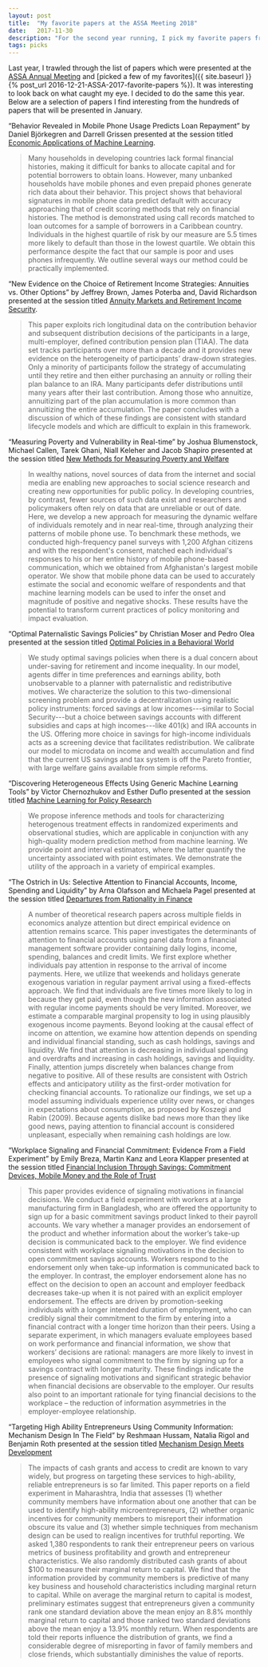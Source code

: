 ```yaml
---
layout: post
title:  "My favorite papers at the ASSA Meeting 2018"
date:   2017-11-30
description: "For the second year running, I pick my favorite papers from the ASSA meeting."
tags: picks
---
```

Last year, I trawled through the list of papers which were presented at the [ASSA Annual Meeting](https://www.aeaweb.org/conference/about) and [picked a few of my favorites]({{ site.baseurl }}{% post_url 2016-12-21-ASSA-2017-favorite-papers %}). It was interesting to look back on what caught my eye. I decided to do the same this year. Below are a selection of papers I find interesting from the hundreds of papers that will be presented in January.

“Behavior Revealed in Mobile Phone Usage Predicts Loan Repayment” by Daniel Björkegren and Darrell Grissen presented at the session titled [Economic Applications of Machine Learning](https://www.aeaweb.org/conference/2018/preliminary/1577).

> Many households in developing countries lack formal financial histories, making it difficult for banks to allocate capital and for potential borrowers to obtain loans. However, many unbanked households have mobile phones and even prepaid phones generate rich data about their behavior. This project shows that behavioral signatures in mobile phone data predict default with accuracy approaching that of credit scoring methods that rely on financial histories. The method is demonstrated using call records matched to loan outcomes for a sample of borrowers in a Caribbean country. Individuals in the highest quartile of risk by our measure are 5.5 times more likely to default than those in the lowest quartile. We obtain this performance despite the fact that our sample is poor and uses phones infrequently. We outline several ways our method could be practically implemented.


“New Evidence on the Choice of Retirement Income Strategies: Annuities vs. Other Options” by Jeffrey Brown, James Poterba and, David Richardson presented at the session titled [Annuity Markets and Retirement Income Security](https://www.aeaweb.org/conference/2018/preliminary/1361).

> This paper exploits rich longitudinal data on the contribution behavior and subsequent distribution decisions of the participants in a large, multi-employer, defined contribution pension plan (TIAA). The data set tracks participants over more than a decade and it provides new evidence on the heterogeneity of participants’ draw-down strategies. Only a minority of participants follow the strategy of accumulating until they retire and then either purchasing an annuity or rolling their plan balance to an IRA. Many participants defer distributions until many years after their last contribution. Among those who annuitize, annuitizing part of the plan accumulation is more common than annuitizing the entire accumulation. The paper concludes with a discussion of which of these findings are consistent with standard lifecycle models and which are difficult to explain in this framework.


“Measuring Poverty and Vulnerability in Real-time” by Joshua Blumenstock, Michael Callen, Tarek Ghani, Niall Keleher and Jacob Shapiro presented at the session titled [New Methods for Measuring Poverty and Welfare](https://www.aeaweb.org/conference/2018/preliminary/1659)

> In wealthy nations, novel sources of data from the internet and social media are enabling new approaches to social science research and creating new opportunities for public policy. In developing countries, by contrast, fewer sources of such data exist and researchers and policymakers often rely on data that are unreliable or out of date. Here, we develop a new approach for measuring the dynamic welfare of individuals remotely and in near real-time, through analyzing their patterns of mobile phone use. To benchmark these methods, we conducted high-frequency panel surveys with 1,200 Afghan citizens and with the respondent's consent, matched each individual's responses to his or her entire history of mobile phone-based communication, which we obtained from Afghanistan's largest mobile operator. We show that mobile phone data can be used to accurately estimate the social and economic welfare of respondents and that machine learning models can be used to infer the onset and magnitude of positive and negative shocks. These results have the potential to transform current practices of policy monitoring and impact evaluation.


“Optimal Paternalistic Savings Policies” by Christian Moser and Pedro Olea presented at the session titled [Optimal Policies in a Behavioral World](https://www.aeaweb.org/conference/2018/preliminary/1278)

> We study optimal savings policies when there is a dual concern about under-saving for retirement and income inequality. In our model, agents differ in time preferences and earnings ability, both unobservable to a planner with paternalistic and redistributive motives. We characterize the solution to this two-dimensional screening problem and provide a decentralization using realistic policy instruments: forced savings at low incomes---similar to Social Security---but a choice between savings accounts with different subsidies and caps at high incomes---like 401(k) and IRA accounts in the US. Offering more choice in savings for high-income individuals acts as a screening device that facilitates redistribution. We calibrate our model to microdata on income and wealth accumulation and find that the current US savings and tax system is off the Pareto frontier, with large welfare gains available from simple reforms.


“Discovering Heterogeneous Effects Using Generic Machine Learning Tools” by Victor Chernozhukov and Esther Duflo presented at the session titled [Machine Learning for Policy Research](https://www.aeaweb.org/conference/2018/preliminary/1342)

> We propose inference methods and tools for characterizing heterogenous treatment effects in randomized experiments and observational studies, which are applicable in conjunction with any high-quality modern prediction method from machine learning. We provide point and interval estimators, where the latter quantify the uncertainty associated with point estimates. We demonstrate the utility of the approach in a variety of empirical examples.


“The Ostrich in Us: Selective Attention to Financial Accounts, Income, Spending and Liquidity” by Arna Olafsson and Michaela Pagel presented at the session titled [Departures from Rationality in Finance](https://www.aeaweb.org/conference/2018/preliminary/2060)

> A number of theoretical research papers across multiple fields in economics analyze attention but direct empirical evidence on attention remains scarce. This paper investigates the determinants of attention to financial accounts using panel data from a financial management software provider containing daily logins, income, spending, balances and credit limits. We first explore whether individuals pay attention in response to the arrival of income payments. Here, we utilize that weekends and holidays generate exogenous variation in regular payment arrival using a fixed-effects approach. We find that individuals are five times more likely to log in because they get paid, even though the new information associated with regular income payments should be very limited. Moreover, we estimate a comparable marginal propensity to log in using plausibly exogenous income payments. Beyond looking at the causal effect of income on attention, we examine how attention depends on spending and individual financial standing, such as cash holdings, savings and liquidity. We find that attention is decreasing in individual spending and overdrafts and increasing in cash holdings, savings and liquidity. Finally, attention jumps discretely when balances change from negative to positive. All of these results are consistent with Ostrich effects and anticipatory utility as the first-order motivation for checking financial accounts. To rationalize our findings, we set up a model assuming individuals experience utility over news, or changes in expectations about consumption, as proposed by Koszegi and Rabin (2009). Because agents dislike bad news more than they like good news, paying attention to financial account is considered unpleasant, especially when remaining cash holdings are low.


“Workplace Signaling and Financial Commitment: Evidence From a Field Experiment” by Emily Breza, Martin Kanz and Leora Klapper presented at the session titled [Financial Inclusion Through Savings: Commitment Devices, Mobile Money and the Role of Trust](https://www.aeaweb.org/conference/2018/preliminary/1393)

> This paper provides evidence of signaling motivations in financial decisions. We conduct a field experiment with workers at a large manufacturing firm in Bangladesh, who are offered the opportunity to sign up for a basic commitment savings product linked to their payroll accounts. We vary whether a manager provides an endorsement of the product and whether information about the worker’s take-up decision is communicated back to the employer. We find evidence consistent with workplace signaling motivations in the decision to open commitment savings accounts. Workers respond to the endorsement only when take-up information is communicated back to the employer. In contrast, the employer endorsement alone has no effect on the decision to open an account and employer feedback decreases take-up when it is not paired with an explicit employer endorsement. The effects are driven by promotion-seeking individuals with a longer intended duration of employment, who can credibly signal their commitment to the firm by entering into a financial contract with a longer time horizon than their peers. Using a separate experiment, in which managers evaluate employees based on work performance and financial information, we show that workers’ decisions are rational: managers are more likely to invest in employees who signal commitment to the firm by signing up for a savings contract with longer maturity. These findings indicate the presence of signaling motivations and significant strategic behavior when financial decisions are observable to the employer. Our results also point to an important rationale for tying financial decisions to the workplace – the reduction of information asymmetries in the employer-employee relationship.


“Targeting High Ability Entrepreneurs Using Community Information: Mechanism Design In The Field” by Reshmaan Hussam, Natalia Rigol and Benjamin Roth presented at the session titled [Mechanism Design Meets Development](https://www.aeaweb.org/conference/2018/preliminary/2062)

> The impacts of cash grants and access to credit are known to vary widely, but progress on targeting these services to high-ability, reliable entrepreneurs is so far limited. This paper reports on a field experiment in Maharashtra, India that assesses (1) whether community members have information about one another that can be used to identify high-ability microentrepreneurs, (2) whether organic incentives for community members to misreport their information obscure its value and (3) whether simple techniques from mechanism design can be used to realign incentives for truthful reporting. We asked 1,380 respondents to rank their entrepreneur peers on various metrics of business profitability
and growth and entrepreneur characteristics. We also randomly distributed cash grants of about $100 to measure their marginal return to capital. We find that the information provided by community members is predictive of many key business and household characteristics including marginal return to capital. While on average the marginal
return to capital is modest, preliminary estimates suggest that entrepreneurs given a community rank one standard deviation above the mean enjoy an 8.8% monthly marginal return to capital and those ranked two standard deviations above the mean enjoy a 13.9% monthly return. When respondents are told their reports influence the distribution of grants, we find a considerable degree of misreporting in favor of family members and close friends, which substantially diminishes the value of reports.
